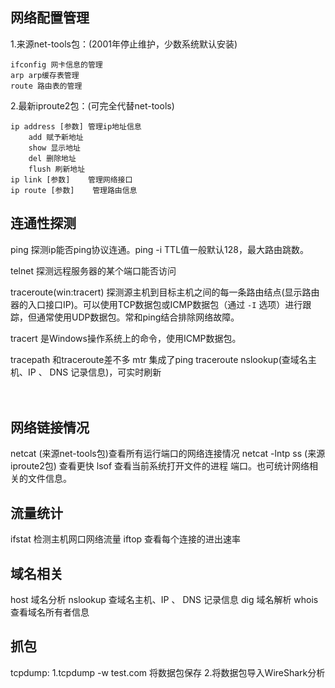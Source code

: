 ## **网络配置管理**
1.来源net-tools包：(2001年停止维护，少数系统默认安装)
```
ifconfig 网卡信息的管理
arp arp缓存表管理
route 路由表的管理
```
2.最新iproute2包：(可完全代替net-tools)
```
ip address [参数] 管理ip地址信息
    add 赋予新地址
    show 显示地址
    del 删除地址
    flush 刷新地址
ip link [参数]    管理网络接口
ip route [参数]    管理路由信息
```
## **连通性探测**
ping    探测ip能否ping协议连通。ping -i TTL值一般默认128，最大路由跳数。

telnet    探测远程服务器的某个端口能否访问

traceroute(win:tracert)    探测源主机到目标主机之间的每一条路由结点(显示路由器的入口接口IP)。可以使用TCP数据包或ICMP数据包（通过 `-I` 选项）进行跟踪，但通常使用UDP数据包。常和ping结合排除网络故障。

tracert  是Windows操作系统上的命令，使用ICMP数据包。
 
tracepath    和traceroute差不多
mtr    集成了ping traceroute nslookup(查域名主机、IP 、 DNS 记录信息)，可实时刷新
<br>
<br>
<br>
## **网络链接情况**
netcat    (来源net-tools包)查看所有运行端口的网络连接情况
netcat -lntp
ss    (来源iproute2包) 查看更快
lsof    查看当前系统打开文件的进程 端口。也可统计网络相关的文件信息。

## **流量统计**
ifstat    检测主机网口网络流量
iftop    查看每个连接的进出速率
## **域名相关**
host 域名分析
nslookup 查域名主机、IP 、 DNS 记录信息
dig 域名解析
whois 查看域名所有者信息
## **抓包**
tcpdump:
1.tcpdump -w test.com 将数据包保存
2.将数据包导入WireShark分析

